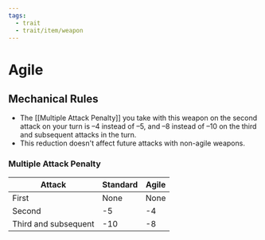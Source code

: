 ```yaml
---
tags:
  - trait
  - trait/item/weapon
---
```

# Agile

## Mechanical Rules

- The [[Multiple Attack Penalty]] you take with this weapon on the second attack on your turn is –4 instead of –5, and –8 instead of –10 on the third and subsequent attacks in the turn.
- This reduction doesn't affect future attacks with non-agile weapons.

### Multiple Attack Penalty

| **Attack**           | **Standard** | **Agile** |
| -------------------- | --------------------------- | --------- |
| First                | None                        | None      |
| Second               | -5                          | -4        |
| Third and subsequent | -10                         | -8        |

